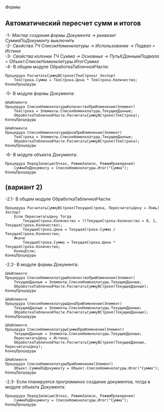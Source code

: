 ###### Формы

## Автоматический пересчет сумм и итогов

-1- *Мастер создания формы Документа -> реквизит СуммаПоДокументу выключить*  
-2- *Свойства ТЧ СписокНоменклатуры -> Использование -> Подвал = Истина*  
-3- *Свойства колонки ТЧ Сумма -> Основные -> ПутьКДаннымПодвала = Объект.СписокНоменклатуры.ИтогСумма*  
-4- В общем модуле ОбработкаТабличнойЧасти:
```
Процедура РасчитатьСуммуВСтроке(ТекСтрока) Экспорт
	ТекСтрока.Сумма = ТекСтрока.Цена * ТекСтрока.Количество;
КонецПроцедуры
```
-5- В модуле формы Документа:
```
&НаКлиенте
Процедура СписокНоменклатурыКоличествоПриИзменении(Элемент)
	ТекСтрока = Элементы.СписокНоменклатуры.ТекущиеДанные;
	ОбработкаТабличнойЧасти.РасчитатьСуммуВСтроке(ТекСтрока);
КонецПроцедуры

&НаКлиенте
Процедура СписокНоменклатурыЦенаПриИзменении(Элемент)
	ТекСтрока = Элементы.СписокНоменклатуры.ТекущиеДанные;
	ОбработкаТабличнойЧасти.РасчитатьСуммуВСтроке(ТекСтрока);
КонецПроцедуры
```
-6- В модуле объекта Документа:
```
Процедура ПередЗаписью(Отказ, РежимЗаписи, РежимПроведения)
	СуммаПоДокументу = СписокНоменклатуры.Итог("Сумма");
КонецПроцедуры
```
## (вариант 2)

-2.1- В общем модуле ОбработкаТабличнойЧасти:
```
Процедура РасчитатьСуммуВСтроке(ТекущаяСтрока, ПересчитатьЦену = Ложь) Экспорт
	Если ПересчитатьЦену Тогда
		ТекущаяСтрока.Количество = ?(ТекущаяСтрока.Количество = 0, 1, ТекущаяСтрока.Количество);
		ТекущаяСтрока.Цена = ТекущаяСтрока.Сумма / ТекущаяСтрока.Количество;
	Иначе
		ТекущаяСтрока.Сумма = ТекущаяСтрока.Цена * ТекущаяСтрока.Количество;
	КонецЕсли;
КонецПроцедуры
```
-2.2- В модуле формы Документа:
```
&НаКлиенте
Процедура СписокНоменклатурыКоличествоПриИзменении(Элемент)
	ТекущиеДанные = Элементы.СписокНоменклатуры.ТекущиеДанные;
	ОбработкаТабличнойЧасти.РасчитатьСуммуВСтроке(ТекущиеДанные);
КонецПроцедуры

&НаКлиенте
Процедура СписокНоменклатурыЦенаПриИзменении(Элемент)
	ТекущиеДанные = Элементы.СписокНоменклатуры.ТекущиеДанные;
	ОбработкаТабличнойЧасти.РасчитатьСуммуВСтроке(ТекущиеДанные);
КонецПроцедуры

&НаКлиенте
Процедура СписокНоменклатурыСуммаПриИзменении(Элемент)
	ТекущиеДанные = Элементы.СписокНоменклатуры.ТекущиеДанные;
	ПересчитатьЦену = Истина;
	ОбработкаТабличнойЧасти.РасчитатьСуммуВСтроке(ТекущиеДанные, ПересчитатьЦену);
КонецПроцедуры

&НаКлиенте
Процедура СписокНоменклатурыПриИзменении(Элемент)
	Объект.СуммаПоДокументу = Объект.СписокНоменклатуры.Итог("Сумма");
КонецПроцедуры
```
-2.3- Если планируется *программное* создание документов, тогда в модуле объекта Документа:
```
Процедура ПередЗаписью(Отказ, РежимЗаписи, РежимПроведения)
	СуммаПоДокументу = СписокНоменклатуры.Итог("Сумма");
КонецПроцедуры
```